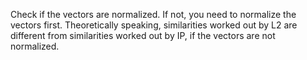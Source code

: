 Check if the vectors are normalized. If not, you need to normalize the vectors first. Theoretically speaking, similarities worked out by L2 are different from similarities worked out by IP, if the vectors are not normalized.